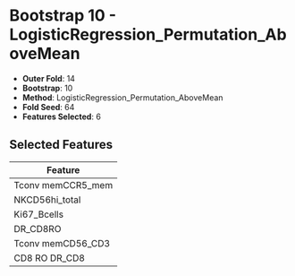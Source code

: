 # Bootstrap 10 - LogisticRegression_Permutation_AboveMean

- **Outer Fold**: 14
- **Bootstrap**: 10
- **Method**: LogisticRegression_Permutation_AboveMean
- **Fold Seed**: 64
- **Features Selected**: 6

## Selected Features

| Feature |
|---------|
| Tconv memCCR5_mem |
| NKCD56hi_total |
| Ki67_Bcells |
| DR_CD8RO |
| Tconv memCD56_CD3 |
| CD8 RO DR_CD8 |

